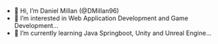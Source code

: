 - 👋 Hi, I’m Daniel Millan (@DMillan96)
- 👀 I’m interested in Web Application Development and Game Development...
- 🌱 I’m currently learning Java Springboot, Unity and Unreal Engine...
